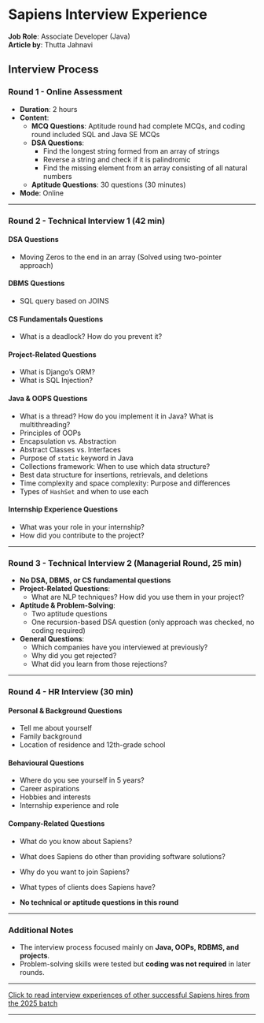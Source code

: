 # Sapiens Interview Experience


**Job Role**: Associate Developer (Java)  
**Article by**: Thutta Jahnavi<br/>

## Interview Process

### **Round 1 - Online Assessment**
- **Duration**: 2 hours  
- **Content**:  
  - **MCQ Questions**: Aptitude round had complete MCQs, and coding round included SQL and Java SE MCQs  
  - **DSA Questions**:  
    - Find the longest string formed from an array of strings  
    - Reverse a string and check if it is palindromic  
    - Find the missing element from an array consisting of all natural numbers  
  - **Aptitude Questions**: 30 questions (30 minutes)  
- **Mode**: Online  

---

### **Round 2 - Technical Interview 1 (42 min)**  
#### **DSA Questions**  
- Moving Zeros to the end in an array (Solved using two-pointer approach)  

#### **DBMS Questions**  
- SQL query based on JOINS  

#### **CS Fundamentals Questions**  
- What is a deadlock? How do you prevent it?  

#### **Project-Related Questions**  
- What is Django’s ORM?  
- What is SQL Injection?  

#### **Java & OOPS Questions**  
- What is a thread? How do you implement it in Java? What is multithreading?  
- Principles of OOPs  
- Encapsulation vs. Abstraction  
- Abstract Classes vs. Interfaces  
- Purpose of `static` keyword in Java  
- Collections framework: When to use which data structure?  
- Best data structure for insertions, retrievals, and deletions  
- Time complexity and space complexity: Purpose and differences  
- Types of `HashSet` and when to use each  

#### **Internship Experience Questions**  
- What was your role in your internship?  
- How did you contribute to the project?  

---

### **Round 3 - Technical Interview 2 (Managerial Round, 25 min)**  
- **No DSA, DBMS, or CS fundamental questions**  
- **Project-Related Questions**:  
  - What are NLP techniques? How did you use them in your project?  
- **Aptitude & Problem-Solving**:  
  - Two aptitude questions  
  - One recursion-based DSA question (only approach was checked, no coding required)  
- **General Questions**:  
  - Which companies have you interviewed at previously?  
  - Why did you get rejected?  
  - What did you learn from those rejections?  

---

### **Round 4 - HR Interview (30 min)**  
#### **Personal & Background Questions**  
- Tell me about yourself  
- Family background  
- Location of residence and 12th-grade school  

#### **Behavioural Questions**  
- Where do you see yourself in 5 years?  
- Career aspirations  
- Hobbies and interests  
- Internship experience and role  

#### **Company-Related Questions**  
- What do you know about Sapiens?  
- What does Sapiens do other than providing software solutions?  
- Why do you want to join Sapiens?  
- What types of clients does Sapiens have?  

- **No technical or aptitude questions in this round**  

---

### **Additional Notes**
- The interview process focused mainly on **Java, OOPs, RDBMS, and projects**.  
- Problem-solving skills were tested but **coding was not required** in later rounds.  

---

[Click to read interview experiences of other successful Sapiens hires from the 2025 batch](https://drive.google.com/drive/folders/1V8WGgPCrGaRW-y3DmzsiVgMuyiOhH2Lw?usp=drive_link)

---